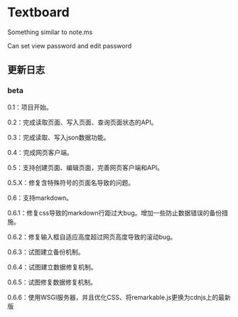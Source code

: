 # Textboard

Something similar to note.ms

Can set view password and edit password

## 更新日志

### beta

0.1：项目开始。

0.2：完成读取页面、写入页面、查询页面状态的API。

0.3：完成读取、写入json数据功能。

0.4：完成网页客户端。

0.5：支持创建页面、编辑页面，完善网页客户端和API。

0.5.X：修复含特殊符号的页面名导致的问题。

0.6：支持markdown。

0.6.1：修复css导致的markdown行距过大bug。增加一些防止数据错误的备份措施。

0.6.2：修复输入框自适应高度超过网页高度导致的滚动bug。

0.6.3：试图建立备份机制。

0.6.4：试图建立数据修复机制。

0.6.5：试图修复数据修复机制。

0.6.6：使用WSGI服务器，并且优化CSS、将remarkable.js更换为cdnjs上的最新版
